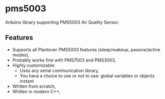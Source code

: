 # pms5003
Arduino library supporting  PMS5003 Air Quality Sensor.

## Features
* Supports all Plantover PMS5003 features (sleep/wakeup, passive/active modes),
* Probably works fine with PMS7003 and PMS3003,
* Highly customizable:
  * Uses any serial communication library,
  * You hava a choice to use or not to use: global variables or objects instant
* Written from scratch,
* Written in modern C++,


